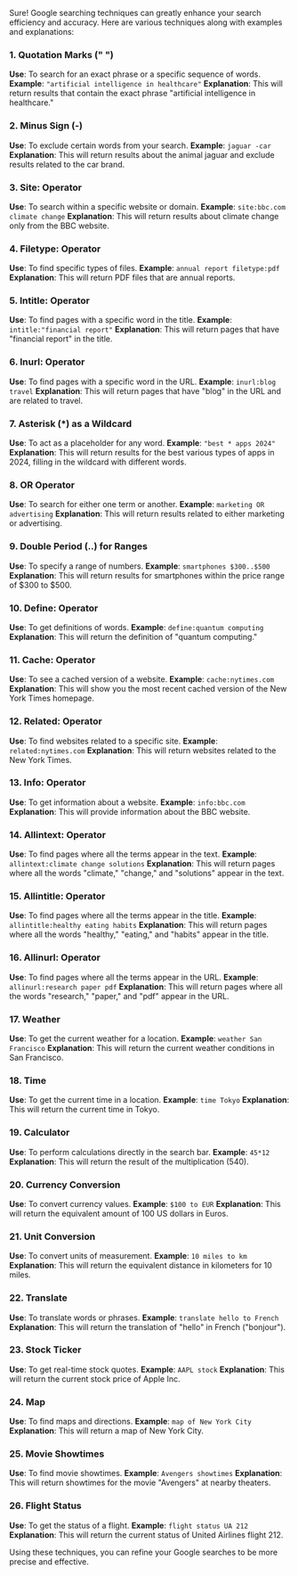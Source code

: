 Sure! Google searching techniques can greatly enhance your search efficiency and accuracy. Here are various techniques along with examples and explanations:

### 1. Quotation Marks (" ")
**Use**: To search for an exact phrase or a specific sequence of words.
**Example**: `"artificial intelligence in healthcare"`
**Explanation**: This will return results that contain the exact phrase "artificial intelligence in healthcare."

### 2. Minus Sign (-)
**Use**: To exclude certain words from your search.
**Example**: `jaguar -car`
**Explanation**: This will return results about the animal jaguar and exclude results related to the car brand.

### 3. Site: Operator
**Use**: To search within a specific website or domain.
**Example**: `site:bbc.com climate change`
**Explanation**: This will return results about climate change only from the BBC website.

### 4. Filetype: Operator
**Use**: To find specific types of files.
**Example**: `annual report filetype:pdf`
**Explanation**: This will return PDF files that are annual reports.

### 5. Intitle: Operator
**Use**: To find pages with a specific word in the title.
**Example**: `intitle:"financial report"`
**Explanation**: This will return pages that have "financial report" in the title.

### 6. Inurl: Operator
**Use**: To find pages with a specific word in the URL.
**Example**: `inurl:blog travel`
**Explanation**: This will return pages that have "blog" in the URL and are related to travel.

### 7. Asterisk (*) as a Wildcard
**Use**: To act as a placeholder for any word.
**Example**: `"best * apps 2024"`
**Explanation**: This will return results for the best various types of apps in 2024, filling in the wildcard with different words.

### 8. OR Operator
**Use**: To search for either one term or another.
**Example**: `marketing OR advertising`
**Explanation**: This will return results related to either marketing or advertising.

### 9. Double Period (..) for Ranges
**Use**: To specify a range of numbers.
**Example**: `smartphones $300..$500`
**Explanation**: This will return results for smartphones within the price range of $300 to $500.

### 10. Define: Operator
**Use**: To get definitions of words.
**Example**: `define:quantum computing`
**Explanation**: This will return the definition of "quantum computing."

### 11. Cache: Operator
**Use**: To see a cached version of a website.
**Example**: `cache:nytimes.com`
**Explanation**: This will show you the most recent cached version of the New York Times homepage.

### 12. Related: Operator
**Use**: To find websites related to a specific site.
**Example**: `related:nytimes.com`
**Explanation**: This will return websites related to the New York Times.

### 13. Info: Operator
**Use**: To get information about a website.
**Example**: `info:bbc.com`
**Explanation**: This will provide information about the BBC website.

### 14. Allintext: Operator
**Use**: To find pages where all the terms appear in the text.
**Example**: `allintext:climate change solutions`
**Explanation**: This will return pages where all the words "climate," "change," and "solutions" appear in the text.

### 15. Allintitle: Operator
**Use**: To find pages where all the terms appear in the title.
**Example**: `allintitle:healthy eating habits`
**Explanation**: This will return pages where all the words "healthy," "eating," and "habits" appear in the title.

### 16. Allinurl: Operator
**Use**: To find pages where all the terms appear in the URL.
**Example**: `allinurl:research paper pdf`
**Explanation**: This will return pages where all the words "research," "paper," and "pdf" appear in the URL.

### 17. Weather
**Use**: To get the current weather for a location.
**Example**: `weather San Francisco`
**Explanation**: This will return the current weather conditions in San Francisco.

### 18. Time
**Use**: To get the current time in a location.
**Example**: `time Tokyo`
**Explanation**: This will return the current time in Tokyo.

### 19. Calculator
**Use**: To perform calculations directly in the search bar.
**Example**: `45*12`
**Explanation**: This will return the result of the multiplication (540).

### 20. Currency Conversion
**Use**: To convert currency values.
**Example**: `$100 to EUR`
**Explanation**: This will return the equivalent amount of 100 US dollars in Euros.

### 21. Unit Conversion
**Use**: To convert units of measurement.
**Example**: `10 miles to km`
**Explanation**: This will return the equivalent distance in kilometers for 10 miles.

### 22. Translate
**Use**: To translate words or phrases.
**Example**: `translate hello to French`
**Explanation**: This will return the translation of "hello" in French ("bonjour").

### 23. Stock Ticker
**Use**: To get real-time stock quotes.
**Example**: `AAPL stock`
**Explanation**: This will return the current stock price of Apple Inc.

### 24. Map
**Use**: To find maps and directions.
**Example**: `map of New York City`
**Explanation**: This will return a map of New York City.

### 25. Movie Showtimes
**Use**: To find movie showtimes.
**Example**: `Avengers showtimes`
**Explanation**: This will return showtimes for the movie "Avengers" at nearby theaters.

### 26. Flight Status
**Use**: To get the status of a flight.
**Example**: `flight status UA 212`
**Explanation**: This will return the current status of United Airlines flight 212.

Using these techniques, you can refine your Google searches to be more precise and effective.
